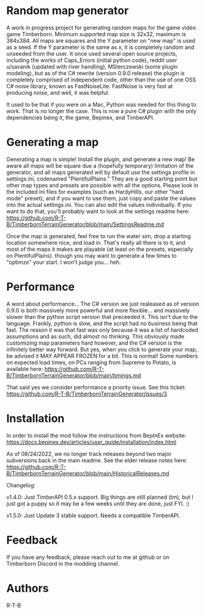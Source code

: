
# Random map generator

A work in progress project for generating random maps for the game video game Timberborn. Minimum supported map size is 32x32, maximum is 384x384. All maps are squares and the Y parameter on "new map" is used as a seed. If the Y parameter is the same as x, it is completely random and unseeded from the user.
It once used several open source projects, including the works of Caps_Errors (initial python code), reddit user u/savanik (updated with river handling), MSterczewski (some plugin modeling), but as of the C# rewrite (version 0.9.0 release) the plugin is completely comprised of independent code, other than the use of one OSS C# noise library, known as FastNoiseLite. FastNoise is very fast at producing noise, and well, it was helpful.

It used to be that if you were on a Mac, Python was needed for this thing to work. That is no longer the case. This is now a pure C# plugin with the only dependencies being it, the game, Bepinex, and TimberAPI.

# Generating a map
Generating a map is simple!  Install the plugin, and generate a new map!  Be aware all maps will be square due a (hopefully temporary) limitation of the generator, and all maps generated will by default use the settings profile in settings.ini, codenamed "PlentifulPlains."  They are a good starting point but other map types and presets are possible with all the options. Please look in the included ini files for examples (such as HardyHills, our other "hard mode" preset), and if you want to use them, just copy and paste the values into the actual settings.ini. You can also edit the values individually. If you want to do that, you'll probably want to look at the settings readme here: https://github.com/R-T-B/TimberbornTerrainGenerator/blob/main/SettingsReadme.md

Once the map is generated, feel free to run the water sim, drop a starting location somewhere nice, and load in. That's really all there is to it, and most of the maps it makes are playable (at least on the presets, especially on PlentifulPlains). though you may want to generate a few times to "optimze" your start. I won't judge you... heh.

# Performance
A word about performance... The C# version we just realeased as of version 0.9.0 is both massively more powerful and more flexible... and massively slower than the python script version that preceeded it. This isn't due to the language. Frankly, python is slow, and the script had no business being that fast. The reason it was that fast was only because it was a list of hardcoded assumptions and as such, did almost no thinking. This obviously made customizing map parameters hard however, and the C# version is the infinitely better way forward. But yes, when you click to generate your map, be advised it MAY APPEAR FROZEN for a bit. This is normal!  Some numbers on expected load times, on PCs ranging from Supreme to Potato, is available here: https://github.com/R-T-B/TimberbornTerrainGenerator/blob/main/timings.md

That said yes we consider performance a priority issue. See this ticket:  https://github.com/R-T-B/TimberbornTerrainGenerator/issues/3

# Installation
In order to install the mod follow the instructions from BepInEx website:
https://docs.bepinex.dev/articles/user_guide/installation/index.html

As of 08/24/2022, we no longer track releases beyond two major subversions back in the main readme. See the elder release notes here: https://github.com/R-T-B/TimberbornTerrainGenerator/blob/main/HistoricalReleases.md

Changelog:

v1.4.0: Just TimberAPI 0.5.x support.  Big things are still planned (tm), but I just got a puppy so it may be a few weeks until they are done, just FYI. :)

v1.5.0:  Just Update 3 stable support.  Needs a compatible TimberAPI.

# Feedback

If you have any feedback, please reach out to me at github or on Timberborn Discord in the modding channel.

# Authors
R-T-B

  
